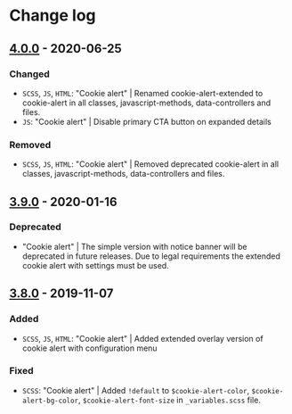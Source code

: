 # Change log

## [4.0.0](https://github.com/cake-hub/web-css_framework/tree/v4.0.0) - 2020-06-25

### Changed

* `SCSS`, `JS`, `HTML`: "Cookie alert" | Renamed cookie-alert-extended to cookie-alert in all classes, javascript-methods, data-controllers and files.
* `JS`: "Cookie alert" | Disable primary CTA button on expanded details

### Removed

* `SCSS`, `JS`, `HTML`: "Cookie alert" | Removed deprecated cookie-alert in all classes, javascript-methods, data-controllers and files.


## [3.9.0](https://www.secrz.de/bitbucket/projects/CAKE/repos/phoenix/browse?at=refs%2Ftags%2Fv3.9.0) - 2020-01-16

### Deprecated

* "Cookie alert" | The simple version with notice banner will be deprecated in future releases. Due to legal requirements the extended cookie alert with settings must be used.


## [3.8.0](https://www.secrz.de/bitbucket/projects/CAKE/repos/phoenix/browse?at=refs%2Ftags%2Fv3.8.0) - 2019-11-07

### Added

* `SCSS`, `JS`, `HTML`: "Cookie alert" | Added extended overlay version of cookie alert with configuration menu

### Fixed

* `SCSS`: "Cookie alert" | Added `!default` to `$cookie-alert-color`, `$cookie-alert-bg-color`, `$cookie-alert-font-size` in `_variables.scss` file.
